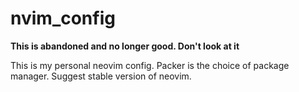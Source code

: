 # nvim_config

**This is abandoned and no longer good. Don't look at it**

This is my personal neovim config.
Packer is the choice of package manager.
Suggest stable version of neovim.
